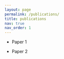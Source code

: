 ```yaml
---
layout: page
permalink: /publications/
title: publications
nav: true
nav_order: 1
---
```


- Paper 1

- Paper 2

